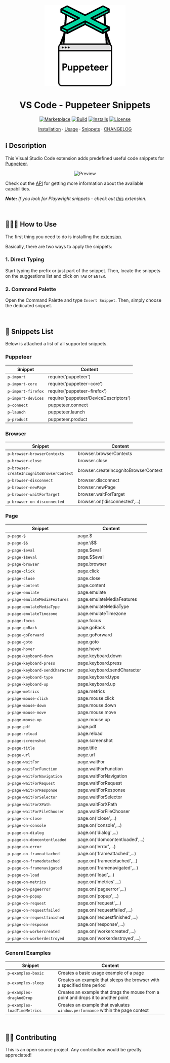 <p align="center">
  <img src="https://github.com/nitayneeman/vscode-puppeteer-snippets/blob/master/images/puppeteer-logo.png?raw=true" alt="Puppeteer Logo">
</p>

<h1 align="center">VS Code - Puppeteer Snippets</h1>

<p align="center">
  <a href="https://marketplace.visualstudio.com/items?itemName=nitayneeman.puppeteer-snippets"><img src="https://vsmarketplacebadge.apphb.com/version/nitayneeman.puppeteer-snippets.svg?label=Puppeteer%20Snippets&&color=40b5a4" alt="Marketplace"></a>
  <a href="https://travis-ci.com/nitayneeman/vscode-puppeteer-snippets"><img src="https://travis-ci.com/nitayneeman/vscode-puppeteer-snippets.svg?token=vHfpxFNvotCsScqrpvMs&branch=master" alt="Build"></a>
  <a href="https://marketplace.visualstudio.com/items?itemName=nitayneeman.puppeteer-snippets"><img src="https://vsmarketplacebadge.apphb.com/installs/nitayneeman.puppeteer-snippets.svg?color=blue" alt="Installs"></a>
  <a href="https://github.com/nitayneeman/vscode-puppeteer-snippets/blob/master/LICENSE"><img src="https://img.shields.io/badge/license-MIT-lightgray.svg" alt="License"></a>
</p>

<p align="center">
  <a href="https://marketplace.visualstudio.com/items?itemName=nitayneeman.puppeteer-snippets">Installation</a> ·
  <a href="https://github.com/nitayneeman/vscode-puppeteer-snippets#-how-to-use">Usage</a> ·
  <a href="https://github.com/nitayneeman/vscode-puppeteer-snippets#-snippets-list">Snippets</a> ·
  <a href="https://github.com/nitayneeman/vscode-puppeteer-snippets/blob/master/CHANGELOG.md">CHANGELOG</a>
</p>

## ℹ️️ Description

This Visual Studio Code extension adds predefined useful code snippets for [Puppeteer](https://pptr.dev/).

<p align="center">
  <img src="https://github.com/nitayneeman/vscode-puppeteer-snippets/blob/master/images/preview.gif?raw=true" alt="Preview">
</p>

Check out the [API](https://pptr.dev/#?product=Puppeteer&show=outline) for getting more information about the available capabilities.

_**Note:** If you look for Playwright snippets - check out [this](https://marketplace.visualstudio.com/items?itemName=nitayneeman.playwright-snippets) extension._

<br>

## 👨🏻‍🏫 How to Use

The first thing you need to do is installing the [extension](https://marketplace.visualstudio.com/items?itemName=nitayneeman.puppeteer-snippets).

Basically, there are two ways to apply the snippets:

### 1. Direct Typing

Start typing the prefix or just part of the snippet. Then, locate the snippets on the suggestions list and click on `TAB` or `ENTER`.

### 2. Command Palette

Open the Command Palette and type `Insert Snippet`. Then, simply choose the dedicated snippet.

<br>

## 📄 Snippets List

Below is attached a list of all supported snippets.

### Puppeteer

| Snippet            | Content                                |
| ------------------ | -------------------------------------- |
| `p-import`         | require('puppeteer')                   |
| `p-import-core`    | require('puppeteer-core')              |
| `p-import-firefox` | require('puppeteer-firefox')           |
| `p-import-devices` | require('puppeteer/DeviceDescriptors') |
| `p-connect`        | puppeteer.connect                      |
| `p-launch`         | puppeteer.launch                       |
| `p-product`        | puppeteer.product                      |

### Browser

| Snippet                                   | Content                               |
| ----------------------------------------- | ------------------------------------- |
| `p-browser-browserContexts`               | browser.browserContexts               |
| `p-browser-close`                         | browser.close                         |
| `p-browser-createIncognitoBrowserContext` | browser.createIncognitoBrowserContext |
| `p-browser-disconnect`                    | browser.disconnect                    |
| `p-browser-newPage`                       | browser.newPage                       |
| `p-browser-waitForTarget`                 | browser.waitForTarget                 |
| `p-browser-on-disconnected`               | browser.on('disconnected',...)        |

### Page

| Snippet                         | Content                         |
| ------------------------------- | ------------------------------- |
| `p-page-$`                      | page.\$                         |
| `p-page-$$`                     | page.\\$\$                      |
| `p-page-$eval`                  | page.\$eval                     |
| `p-page-$$eval`                 | page.\$\$eval                   |
| `p-page-browser`                | page.browser                    |
| `p-page-click`                  | page.click                      |
| `p-page-close`                  | page.close                      |
| `p-page-content`                | page.content                    |
| `p-page-emulate`                | page.emulate                    |
| `p-page-emulateMediaFeatures`   | page.emulateMediaFeatures       |
| `p-page-emulateMediaType`       | page.emulateMediaType           |
| `p-page-emulateTimezone`        | page.emulateTimezone            |
| `p-page-focus`                  | page.focus                      |
| `p-page-goBack`                 | page.goBack                     |
| `p-page-goForward`              | page.goForward                  |
| `p-page-goto`                   | page.goto                       |
| `p-page-hover`                  | page.hover                      |
| `p-page-keyboard-down`          | page.keyboard.down              |
| `p-page-keyboard-press`         | page.keyboard.press             |
| `p-page-keyboard-sendCharacter` | page.keyboard.sendCharacter     |
| `p-page-keyboard-type`          | page.keyboard.type              |
| `p-page-keyboard-up`            | page.keyboard.up                |
| `p-page-metrics`                | page.metrics                    |
| `p-page-mouse-click`            | page.mouse.click                |
| `p-page-mouse-down`             | page.mouse.down                 |
| `p-page-mouse-move`             | page.mouse.move                 |
| `p-page-mouse-up`               | page.mouse.up                   |
| `p-page-pdf`                    | page.pdf                        |
| `p-page-reload`                 | page.reload                     |
| `p-page-screenshot`             | page.screenshot                 |
| `p-page-title`                  | page.title                      |
| `p-page-url`                    | page.url                        |
| `p-page-waitFor`                | page.waitFor                    |
| `p-page-waitForFunction`        | page.waitForFunction            |
| `p-page-waitForNavigation`      | page.waitForNavigation          |
| `p-page-waitForRequest`         | page.waitForRequest             |
| `p-page-waitForResponse`        | page.waitForResponse            |
| `p-page-waitForSelector`        | page.waitForSelector            |
| `p-page-waitForXPath`           | page.waitForXPath               |
| `p-page-waitForFileChooser`     | page.waitForFileChooser         |
| `p-page-on-close`               | page.on('close',...)            |
| `p-page-on-console`             | page.on('console',...)          |
| `p-page-on-dialog`              | page.on('dialog',...)           |
| `p-page-on-domcontentloaded`    | page.on('domcontentloaded',...) |
| `p-page-on-error`               | page.on('error',...)            |
| `p-page-on-frameattached`       | page.on('frameattached',...)    |
| `p-page-on-framedetached`       | page.on('framedetached',...)    |
| `p-page-on-framenavigated`      | page.on('framenavigated',...)   |
| `p-page-on-load`                | page.on('load',...)             |
| `p-page-on-metrics`             | page.on('metrics',...)          |
| `p-page-on-pageerror`           | page.on('pageerror',...)        |
| `p-page-on-popup`               | page.on('popup',...)            |
| `p-page-on-request`             | page.on('request',...)          |
| `p-page-on-requestfailed`       | page.on('requestfailed',...)    |
| `p-page-on-requestfinished`     | page.on('requestfinished',...)  |
| `p-page-on-response`            | page.on('response',...)         |
| `p-page-on-workercreated`       | page.on('workercreated',...)    |
| `p-page-on-workerdestroyed`     | page.on('workerdestroyed',...)  |

### General Examples

| Snippet                      | Content                                                                            |
| ---------------------------- | ---------------------------------------------------------------------------------- |
| `p-examples-basic`           | Creates a basic usage example of a page                                            |
| `p-examples-sleep`           | Creates an example that sleeps the browser with a specified time period            |
| `p-examples-dragAndDrop`     | Creates an example that drags the mouse from a point and drops it to another point |
| `p-examples-loadTimeMetrics` | Creates an example that evaluates `window.performance` within the page context     |

<br>

## 💁🏻 Contributing

This is an open source project. Any contribution would be greatly appreciated!
